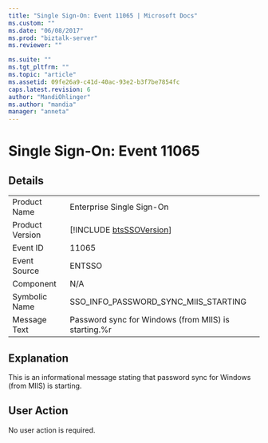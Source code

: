 ```yaml
---
title: "Single Sign-On: Event 11065 | Microsoft Docs"
ms.custom: ""
ms.date: "06/08/2017"
ms.prod: "biztalk-server"
ms.reviewer: ""

ms.suite: ""
ms.tgt_pltfrm: ""
ms.topic: "article"
ms.assetid: 09fe26a9-c41d-40ac-93e2-b3f7be7854fc
caps.latest.revision: 6
author: "MandiOhlinger"
ms.author: "mandia"
manager: "anneta"
---
```

# Single Sign-On: Event 11065
## Details  
  
|                 |                                                             |
|-----------------|-------------------------------------------------------------|
|  Product Name   |                  Enterprise Single Sign-On                  |
| Product Version | [!INCLUDE [btsSSOVersion](../includes/btsssoversion-md.md)] |
|    Event ID     |                            11065                            |
|  Event Source   |                           ENTSSO                            |
|    Component    |                             N/A                             |
|  Symbolic Name  |            SSO_INFO_PASSWORD_SYNC_MIIS_STARTING             |
|  Message Text   |    Password sync for Windows (from MIIS) is starting.%r     |
  
## Explanation  
 This is an informational message stating that password sync for Windows (from MIIS) is starting.  
  
## User Action  
 No user action is required.
